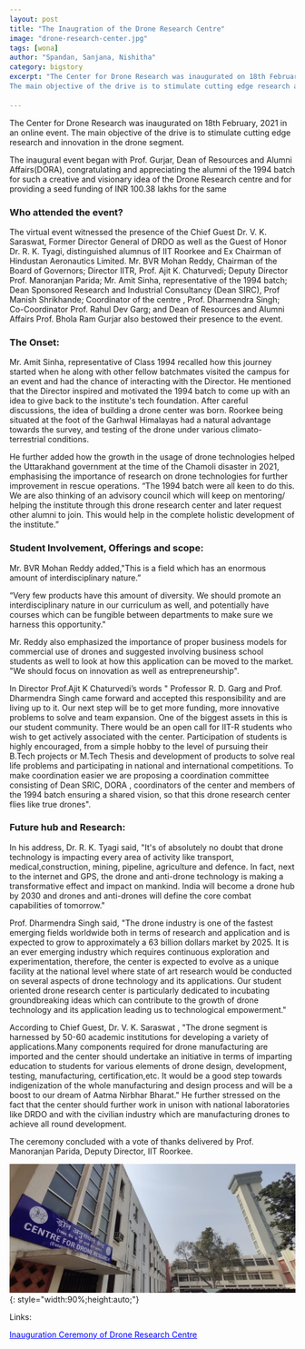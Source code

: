 ```yaml
---
layout: post
title: "The Inaugration of the Drone Research Centre"
image: "drone-research-center.jpg"
tags: [wona]
author: "Spandan, Sanjana, Nishitha"  
category: bigstory
excerpt: "The Center for Drone Research was inaugurated on 18th February, 2021 in an online event. 
The main objective of the drive is to stimulate cutting edge research and innovation in the drone segment."

---
```

The Center for Drone Research was inaugurated on 18th February, 2021 in an online event. 
The main objective of the drive is to stimulate cutting edge research and innovation in the drone segment. 

The inaugural event began with Prof. Gurjar, Dean of Resources and Alumni Affairs(DORA), congratulating and appreciating the alumni of the 1994 batch for such a creative and visionary idea of the Drone Research centre and for providing a seed funding of INR 100.38 lakhs for the same
 
### <b>Who attended the event?</b>

The virtual event witnessed the presence of the Chief Guest Dr. V. K. Saraswat, Former Director General of DRDO as well as the Guest of Honor Dr. R. K. Tyagi, distinguished alumnus of IIT Roorkee and Ex Chairman of Hindustan Aeronautics Limited.
Mr. BVR Mohan Reddy, Chairman of the Board of Governors; Director IITR, Prof. Ajit K. Chaturvedi; Deputy Director Prof. Manoranjan Parida; Mr. Amit Sinha, representative of the 1994 batch; Dean Sponsored Research and Industrial Consultancy (Dean SIRC),  Prof Manish Shrikhande; Coordinator of the centre , Prof. Dharmendra Singh; Co-Coordinator Prof. Rahul Dev Garg; and Dean of Resources and Alumni Affairs Prof. Bhola Ram Gurjar also bestowed their presence to the event.


### <b>The Onset:</b>

Mr. Amit Sinha, representative of Class 1994 recalled how this journey started when he along with other fellow batchmates visited the campus for an event and had the chance of interacting with the Director. He mentioned that the Director inspired and motivated the 1994 batch to come up with an idea to give back to the institute's tech foundation. After careful discussions, the idea of building a drone center was born. Roorkee being situated at the foot of the Garhwal Himalayas had a natural advantage towards the survey, and testing of the drone under various climato-terrestrial conditions.

He further added how the growth in the usage of drone technologies helped the Uttarakhand government at the time of the Chamoli disaster in 2021, emphasising the importance of research on drone technologies for further improvement in rescue operations.
“The 1994 batch were all keen to do this. We are also thinking of an advisory council which will keep on mentoring/ helping the institute through this drone research center and later request other alumni to join. This would help in the complete holistic development of the institute.”

### <b>Student Involvement, Offerings and scope:</b>

Mr. BVR Mohan Reddy added,"This is a field which has an enormous amount of interdisciplinary nature.”


“Very few products have this amount of diversity. We should promote an interdisciplinary nature in our curriculum as well, and potentially have courses which can be fungible between departments to make sure we harness this opportunity."

Mr. Reddy also emphasized the importance of  proper business models for commercial use of drones and suggested involving business school students as well to look at how this application can be moved to the market.
"We should focus on innovation as well as entrepreneurship".

In Director Prof.Ajit K Chaturvedi’s words " Professor R. D. Garg and Prof. Dharmendra Singh came forward and accepted this responsibility and are living up to it. Our next step will be to get more funding, more innovative problems to solve and team expansion. One of the biggest assets in this is our student community. There would be an open call for IIT-R students who wish to get actively associated with the center. Participation of students is highly encouraged, from a simple hobby to the level of pursuing their B.Tech projects or M.Tech Thesis and development of products to solve real life problems and participating in national and international competitions. To make coordination easier we are proposing a coordination committee consisting of Dean SRIC, DORA , coordinators of the center and members of the 1994 batch ensuring a shared vision, so that this drone research center flies like true drones".

### <b>Future hub and Research:</b>

In his address, Dr. R. K. Tyagi said, "It's of absolutely no doubt that drone technology is impacting every area of activity like transport, medical,construction, mining, pipeline, agriculture and defence. In fact, next to the internet and GPS, the drone and anti-drone technology is making a transformative effect and impact on mankind. India will become a drone hub by 2030 and drones and anti-drones will define the core combat capabilities of tomorrow."

Prof. Dharmendra Singh said, "The drone industry is one of the fastest emerging fields worldwide both in terms of research and application and is expected to grow to approximately a 63 billion dollars market by 2025. It is an ever emerging industry which requires continuous exploration and experimentation, therefore, the center is expected to evolve as a unique facility at the national level where state of art research would be conducted on several aspects of drone technology and its applications. Our student oriented drone research center is particularly dedicated to incubating groundbreaking ideas which can contribute to the growth of drone technology and its application leading us to technological  empowerment."

According to Chief Guest, Dr. V. K. Saraswat , "The drone segment is harnessed by 50-60 academic institutions for developing a variety of applications.Many components required for drone manufacturing are imported and the center should undertake an initiative in terms of imparting education to students for various elements of drone design, development, testing, manufacturing, certification,etc. It would be a good step towards indigenization of the whole manufacturing and design process and will be a boost to our dream of Aatma Nirbhar Bharat."
He further stressed on the fact that the center should further work in unison with national laboratories like DRDO and with the civilian industry which are manufacturing drones to achieve all round development.  

The ceremony concluded with a vote of thanks delivered by Prof. Manoranjan Parida, Deputy Director, IIT Roorkee.

![pic0](/images/posts/drone-research-center-2.jpg){: style="width:90%;height:auto;"}

Links:

[<span style="color:blue"><ins>Inauguration Ceremony of Drone Research Centre</ins></span>](https://www.youtube.com/channel/UCtjmOI-TI_IkbKzddxTw9cg/featured)